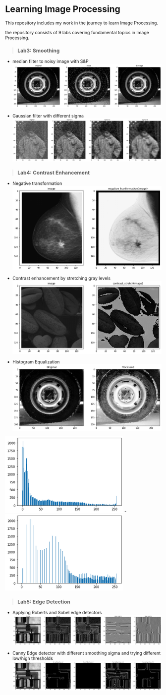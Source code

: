 # Learning Image Processing
This repository includes my work in the journey to learn Image Processing.

the repository consists of 9 labs covering fundamental topics in Image Processing.

> ### Lab3: Smoothing
- median filter to noisy image with S&P
![Median filter applied to salt and pepper noise](/Lab-03-Smoothing-STD/median.png)

- Gaussian filter with different sigma 
 ![Gaussian filter applied to salt and pepper noise](/Lab-03-Smoothing-STD/gaussian.png)
 
 > ### Lab4: Contrast Enhancement
- Negative transformation
![Image Negative transformation](/lab04-ContrastEnhancement-std/negative.png)

- Contrast enhancement by stretching gray levels 
 ![Contrast enhancement stretching gray levels](/lab04-ContrastEnhancement-std/contrast_stretch.png)
 
 - Histogram Equalization 
 ![Histogram Equalization](/lab04-ContrastEnhancement-std/hist_equalization.png)
 
 ![Histogram Equalization](/lab04-ContrastEnhancement-std/hist_before.png) - ![Histogram Equalization](/lab04-ContrastEnhancement-std/hist_after.png)
 
 > ### Lab5: Edge Detection
- Applying Roberts and Sobel edge detectors
![Image Negative transformation](/Lab_Edge_Detection/images/sobel_roberts.png)

- Canny Edge detector with different smoothing sigma and trying different low/high thresholds  
 ![Canny edge detector with different thresholds](/Lab_Edge_Detection/images/CannyEdges.png)
 


